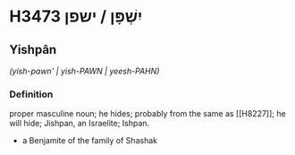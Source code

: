 # H3473 יִשְׁפָּן / ישפן

## Yishpân

_(yish-pawn' | yish-PAWN | yeesh-PAHN)_

### Definition

proper masculine noun; he hides; probably from the same as [[H8227]]; he will hide; Jishpan, an Israelite; Ishpan.

- a Benjamite of the family of Shashak
